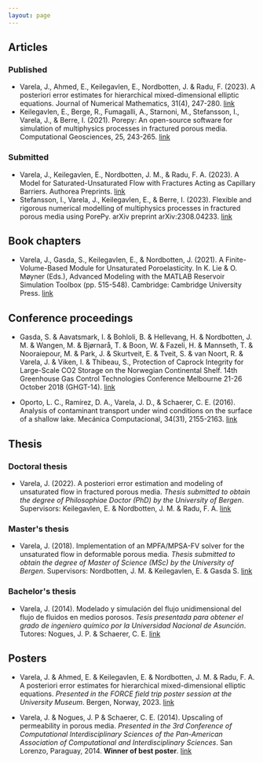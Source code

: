```yaml
---
layout: page
---
```


## Articles

### Published

- Varela, J., Ahmed, E., Keilegavlen, E., Nordbotten, J. & Radu, F. (2023). A posteriori error estimates for hierarchical mixed-dimensional elliptic equations. Journal of Numerical Mathematics, 31(4), 247-280. [link](https://doi.org/10.1515/jnma-2022-0038)
- Keilegavlen, E., Berge, R., Fumagalli, A., Starnoni, M., Stefansson, I., Varela, J., & Berre, I. (2021). Porepy: An open-source software for simulation of multiphysics processes in fractured porous media. Computational Geosciences, 25, 243-265. [link](https://doi.org/10.1007/s10596-020-10002-5)

### Submitted

- Varela, J., Keilegavlen, E., Nordbotten, J. M., & Radu, F. A. (2023). A Model for Saturated-Unsaturated Flow with Fractures Acting as Capillary Barriers. Authorea Preprints. [link](https://essopenarchive.org/doi/full/10.22541/essoar.169111376.67806946)
- Stefansson, I., Varela, J., Keilegavlen, E., & Berre, I. (2023). Flexible and rigorous numerical modelling of multiphysics processes in fractured porous media using PorePy. arXiv preprint arXiv:2308.04233. [link](https://arxiv.org/abs/2308.04233)

## Book chapters

- Varela, J., Gasda, S., Keilegavlen, E., & Nordbotten, J. (2021). A Finite-Volume-Based Module for Unsaturated Poroelasticity. In K. Lie & O. Møyner (Eds.), Advanced Modeling with the MATLAB Reservoir Simulation Toolbox (pp. 515-548). Cambridge: Cambridge University Press. [link](https://doi:10.1017/9781009019781.019)

## Conference proceedings

- Gasda, S. & Aavatsmark, I. & Bohloli, B. & Hellevang, H. & Nordbotten, J. M. & Wangen, M. & Bjørnarå, T. & Boon, W. & Fazeli, H. & Mannseth, T. & Nooraiepour, M. & Park, J. & Skurtveit, E. & Tveit, S. & van Noort, R. & Varela, J. & Viken, I. & Thibeau, S., Protection of Caprock Integrity for Large-Scale CO2 Storage on the Norwegian Continental Shelf. 14th Greenhouse Gas Control Technologies Conference Melbourne 21-26 October 2018 (GHGT-14). [link](http://dx.doi.org/10.2139/ssrn.3365962)

- Oporto, L. C., Ramírez, D. A., Varela, J. D., & Schaerer, C. E. (2016). Analysis of contaminant transport under wind conditions on the surface of a shallow lake. Mecánica Computacional, 34(31), 2155-2163. [link](http://venus.ceride.gov.ar/ojs/index.php/mc/article/view/5135/5067)

## Thesis

### Doctoral thesis

- Varela, J. (2022). A posteriori error estimation and modeling of unsaturated flow in fractured porous media. *Thesis submitted to obtain the degree of Philosophiae Doctor (PhD) by the University of Bergen*. Supervisors: Keilegavlen, E. & Nordbotten, J. M. & Radu, F. A. [link](https://hdl.handle.net/11250/2997812)

### Master's thesis

- Varela, J. (2018). Implementation of an MPFA/MPSA-FV solver for the unsaturated flow in deformable porous media. *Thesis submitted to obtain the degree of Master of Science (MSc) by the University of Bergen*. Supervisors: Nordbotten, J. M. & Keilegavlen, E. & Gasda S. [link](https://hdl.handle.net/1956/17905)

### Bachelor's thesis

- Varela, J. (2014). Modelado y simulación del flujo unidimensional del flujo de fluidos en medios porosos. *Tesis presentada para obtener el grado de ingeniero químico por la Universidad Nacional de Asunción*. Tutores: Nogues, J. P. & Schaerer, C. E. [link](https://nidtec.pol.una.py/~cschaer/jv_Version_Corr.pdf)

## Posters

- Varela, J. & Ahmed, E. & Keilegavlen, E. & Nordbotten, J. M. & Radu, F. A. A posteriori error estimates for hierarchical mixed-dimensional elliptic equations. *Presented in the FORCE field trip poster session at the University Museum*. Bergen, Norway, 2023. [link](https://www.dropbox.com/scl/fi/gphrqonteipp3ktp11jup/poster_posteriori_varela.pdf?rlkey=gia5orpdjd2sc3okks16oustp&dl=0)

- Varela, J. & Nogues, J. P & Schaerer, C. E. (2014). Upscaling of permeability in porous media. *Presented in the 3rd Conference of Computational Interdisciplinary Sciences of the Pan-American Association of Computational and Interdisciplinary Sciences*. San Lorenzo, Paraguay, 2014. **Winner of  best poster**. [link](http://dx.doi.org/10.13140/RG.2.2.10237.36329)
